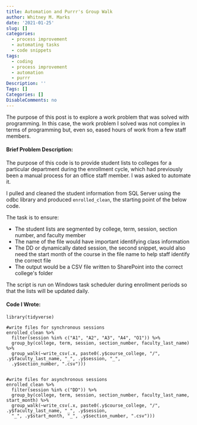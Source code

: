 ```yaml
---
title: Automation and Purrr's Group Walk
author: Whitney M. Marks
date: '2021-01-25'
slug: []
categories:
  - process improvement
  - automating tasks
  - code snippets
tags:
  - coding
  - process improvement
  - automation
  - purrr
Description: ''
Tags: []
Categories: []
DisableComments: no
---
```


The purpose of this post is to explore a work problem that was solved with programming. In this case, the work problem I solved was not complex in terms of programming but, even so, eased hours of work from a few staff members.

#### Brief Problem Description:

The purpose of this code is to provide student lists to colleges for a particular department during the enrollment cycle, which had previously been a manual process for an office staff member. I was asked to automate it.

I pulled and cleaned the student information from SQL Server using the odbc library and produced `enrolled_clean`, the starting point of the below code.

The task is to ensure:
- The student lists are segmented by college, term, session, section number, and faculty member
- The name of the file would have important identifying class information
- The DD or dynamically dated session, the second snippet, would also need the start month of the course in the file name to help staff identify the correct file
- The output would be a CSV file written to SharePoint into the correct college's folder

The script is run on Windows task scheduler during enrollment periods so that the lists will be updated daily.

#### Code I Wrote:

```{r}
library(tidyverse)

#write files for synchronous sessions
enrolled_clean %>%
  filter(session %in% c("A1", "A2", "A3", "A4", "O1")) %>%
  group_by(college, term, session, section_number, faculty_last_name) %>%
  group_walk(~write_csv(.x, paste0(.y$course_college, "/", .y$faculty_last_name, "_", .y$session, "_", 
  .y$section_number, ".csv")))

 
#write files for asynchronous sessions
enrolled_clean %>%
  filter(session %in% c("DD")) %>%
  group_by(college, term, session, section_number, faculty_last_name, start_month) %>%
  group_walk(~write_csv(.x, paste0(.y$course_college, "/", .y$faculty_last_name, "_", .y$session, 
  "_", .y$start_month, "_", .y$section_number, ".csv")))

```


